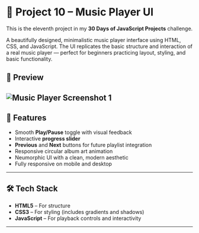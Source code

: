 # 🎵 Project 10 – Music Player UI

This is the eleventh project in my **30 Days of JavaScript Projects** challenge.

A beautifully designed, minimalistic music player interface using HTML, CSS, and JavaScript. The UI replicates the basic structure and interaction of a real music player — perfect for beginners practicing layout, styling, and basic functionality.

## 📸 Preview

## ![Music Player Screenshot 1](./assets/ss.jpg.png)

## 🚀 Features

- Smooth **Play/Pause** toggle with visual feedback
- Interactive **progress slider**
- **Previous** and **Next** buttons for future playlist integration
- Responsive circular album art animation
- Neumorphic UI with a clean, modern aesthetic
- Fully responsive on mobile and desktop

---

## 🛠️ Tech Stack

- **HTML5** – For structure
- **CSS3** – For styling (includes gradients and shadows)
- **JavaScript** – For playback controls and interactivity

---
